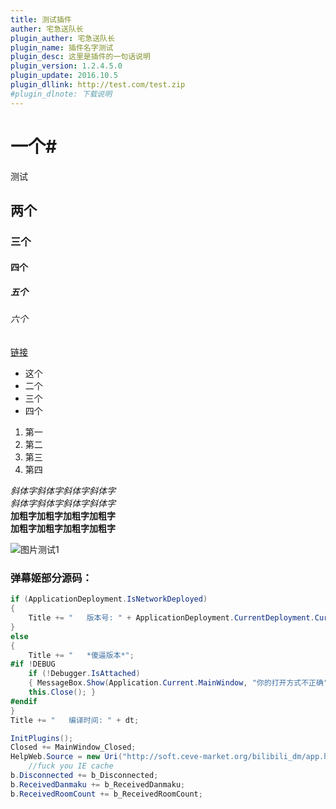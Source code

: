 ```yaml
---
title: 测试插件
auther: 宅急送队长
plugin_auther: 宅急送队长
plugin_name: 插件名字测试
plugin_desc: 这里是插件的一句话说明
plugin_version: 1.2.4.5.0
plugin_update: 2016.10.5
plugin_dllink: http://test.com/test.zip
#plugin_dlnote: 下载说明
---
```


# 一个#

测试

## 两个

### 三个

#### 四个

##### 五个

###### 六个

[链接](/)

- 这个
- 二个
- 三个
- 四个

1. 第一
2. 第二
3. 第三
4. 第四

*斜体字斜体字斜体字斜体字*  
_斜体字斜体字斜体字斜体字_  
**加粗字加粗字加粗字加粗字**  
__加粗字加粗字加粗字加粗字__  

![图片测试1](https://img.cdn.lwl12.com/images/2016/02/14/11866259963a70bbc50b9b9f63e86345.md.png)


### 弹幕姬部分源码：
```csharp
if (ApplicationDeployment.IsNetworkDeployed)
{
    Title += "   版本号: " + ApplicationDeployment.CurrentDeployment.CurrentVersion;
}
else
{
    Title += "   *傻逼版本*";
#if !DEBUG
    if (!Debugger.IsAttached)
    { MessageBox.Show(Application.Current.MainWindow, "你的打开方式不正确");
    this.Close(); }
#endif
}
Title += "   编译时间: " + dt;

InitPlugins();
Closed += MainWindow_Closed;
HelpWeb.Source = new Uri("http://soft.ceve-market.org/bilibili_dm/app.htm?" + DateTime.Now.Ticks);
    //fuck you IE cache
b.Disconnected += b_Disconnected;
b.ReceivedDanmaku += b_ReceivedDanmaku;
b.ReceivedRoomCount += b_ReceivedRoomCount;
```